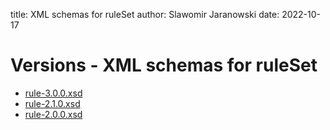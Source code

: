 title: XML schemas for ruleSet
author: Slawomir Jaranowski
date: 2022-10-17

<!-- GitHub pages doesn't generate index page ... we need prepare one -->

Versions - XML schemas for ruleSet
==================================

- [rule-3.0.0.xsd](rule-3.0.0.xsd)
- [rule-2.1.0.xsd](rule-2.1.0.xsd)
- [rule-2.0.0.xsd](rule-2.0.0.xsd)

